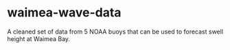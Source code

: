 # waimea-wave-data
A cleaned set of data from 5 NOAA buoys that can be used to forecast swell height at Waimea Bay.
